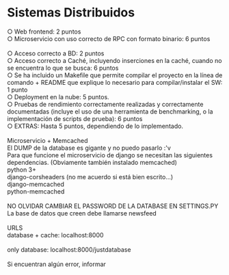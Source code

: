 # Sistemas Distribuidos
○ Web frontend: 2 puntos<br>
○ Microservicio con uso correcto de RPC con formato binario: 6 puntos   <br>  
○ Acceso correcto a BD: 2 puntos <br>
○ Acceso correcto a Caché, incluyendo inserciones en la caché, cuando no se
encuentra lo que se busca: 6 puntos<br>
○ Se ha incluido un Makefile que permite compilar el proyecto en la línea de
comando + README que explique lo necesario para compilar/instalar el SW: 1
punto<br>
○ Deployment en la nube: 5 puntos.<br>
○ Pruebas de rendimiento correctamente realizadas y correctamente
documentadas (incluye el uso de una herramienta de benchmarking, o la
implementación de scripts de prueba): 6 puntos<br>
○ EXTRAS: Hasta 5 puntos, dependiendo de lo implementado.<br>
<br>
Microservicio + Memcached
<br>
El DUMP de la database es gigante y no puedo pasarlo :'v <br>
Para que funcione el microservicio de django se necesitan las siguientes dependencias. (Obviamente también instalado memcached)<br>
python 3+<br>
django-corsheaders (no me acuerdo si está bien escrito...)<br>
django-memcached<br>
python-memcached<br>
<br>
NO OLVIDAR CAMBIAR EL PASSWORD DE LA DATABASE EN SETTINGS.PY<br>
La base de datos que creen debe llamarse newsfeed<br>
<br>
URLS<br>
database + cache: localhost:8000<br>
<br>
only database: localhost:8000/justdatabase<br>
<br>
Si encuentran algún error, informar




